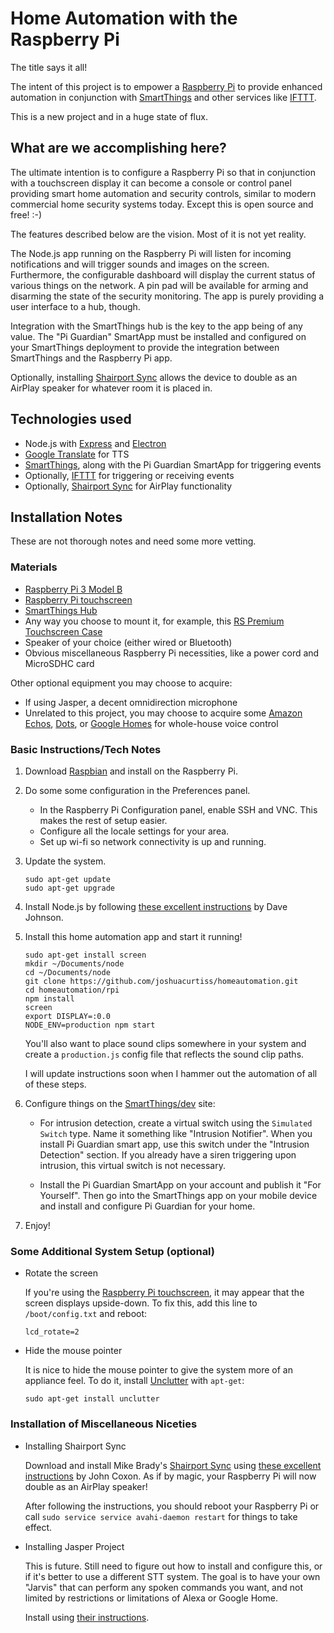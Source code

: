# Home Automation with the Raspberry Pi #

The title says it all!

The intent of this project is to empower a [Raspberry Pi](https://www.raspberrypi.org) 
to provide enhanced automation in conjunction with [SmartThings](https://www.smartthings.com) 
and other services like [IFTTT](https://ifttt.com).

This is a new project and in a huge state of flux.

## What are we accomplishing here? ##

The ultimate intention is to configure a Raspberry Pi so that in conjunction with a touchscreen display
it can become a console or control panel providing smart home automation and security controls, similar
to modern commercial home security systems today. Except this is open source and free! :-) 

The features described below are the vision. Most of it is not yet reality.

The Node.js app running on the Raspberry Pi will listen for incoming notifications and will trigger 
sounds and images on the screen. Furthermore, the configurable dashboard will display the current status
of various things on the network. A pin pad will be available for arming and disarming the state of the
security monitoring. The app is purely providing a user interface to a hub, though. 

Integration with the SmartThings hub is the key to the app being of any value. The "Pi Guardian" SmartApp 
must be installed and configured on your SmartThings deployment to provide the integration between 
SmartThings and the Raspberry Pi app.

Optionally, installing [Shairport Sync](https://github.com/mikebrady/shairport-sync) allows the device to
double as an AirPlay speaker for whatever room it is placed in.

## Technologies used ##

  * Node.js with [Express](http://expressjs.com) and [Electron](http://electron.atom.io)
  * [Google Translate](https://translate.google.com) for TTS
  * [SmartThings](https://www.smartthings.com), along with the Pi Guardian SmartApp for triggering events
  * Optionally, [IFTTT](https://ifttt.com) for triggering or receiving events
  * Optionally, [Shairport Sync](https://github.com/mikebrady/shairport-sync) for AirPlay functionality

## Installation Notes ##

These are not thorough notes and need some more vetting. 

### Materials ###

  * [Raspberry Pi 3 Model B](https://www.raspberrypi.org/products/raspberry-pi-3-model-b)
  * [Raspberry Pi touchscreen](https://www.raspberrypi.org/products/raspberry-pi-touch-display)
  * [SmartThings Hub](https://www.smartthings.com)
  * Any way you choose to mount it, for example, this [RS Premium Touchscreen Case](https://www.amazon.com/dp/B01GQFUWIC)
  * Speaker of your choice (either wired or Bluetooth)
  * Obvious miscellaneous Raspberry Pi necessities, like a power cord and MicroSDHC card

Other optional equipment you may choose to acquire:

  * If using Jasper, a decent omnidirection microphone
  * Unrelated to this project, you may choose to acquire some [Amazon Echos](https://www.amazon.com/echo), 
    [Dots](https://www.amazon.com/dot), or [Google Homes](https://google.com/home) for whole-house voice control

### Basic Instructions/Tech Notes ###

1. Download [Raspbian](https://www.raspberrypi.org/downloads/raspbian) and install on the Raspberry Pi.

2. Do some some configuration in the Preferences panel. 
   * In the Raspberry Pi Configuration panel, enable SSH and VNC. This makes the rest of setup easier.
   * Configure all the locale settings for your area.
   * Set up wi-fi so network connectivity is up and running.

3. Update the system.

   ```
   sudo apt-get update
   sudo apt-get upgrade
   ```

4. Install Node.js by following
   [these excellent instructions](http://thisdavej.com/beginners-guide-to-installing-node-js-on-a-raspberry-pi/#install-node)
   by Dave Johnson.

5. Install this home automation app and start it running!
   ```
   sudo apt-get install screen
   mkdir ~/Documents/node
   cd ~/Documents/node
   git clone https://github.com/joshuacurtiss/homeautomation.git
   cd homeautomation/rpi
   npm install
   screen
   export DISPLAY=:0.0
   NODE_ENV=production npm start
   ```
   You'll also want to place sound clips somewhere in your system and create a `production.js` config file
   that reflects the sound clip paths.

   I will update instructions soon when I hammer out the automation of all of these steps.

6. Configure things on the [SmartThings/dev](http://developer.smartthings.com) site:

   * For intrusion detection, create a virtual switch using the `Simulated Switch` type. Name it something like
     "Intrusion Notifier". When you install Pi Guardian smart app, use this switch under the "Intrusion Detection"
     section. If you already have a siren triggering upon intrusion, this virtual switch is not necessary. 

   * Install the Pi Guardian SmartApp on your account and publish it "For Yourself". Then go into the SmartThings 
     app on your mobile device and install and configure Pi Guardian for your home.
   
7. Enjoy!

### Some Additional System Setup (optional) ###

* Rotate the screen

  If you're using the [Raspberry Pi touchscreen](https://www.raspberrypi.org/products/raspberry-pi-touch-display),
  it may appear that the screen displays upside-down. To fix this, add this line to `/boot/config.txt` and reboot:
  ```
  lcd_rotate=2
  ```

* Hide the mouse pointer 

  It is nice to hide the mouse pointer to give the system more of an appliance feel. To do it, install
  [Unclutter](https://sourceforge.net/projects/unclutter/) with ```apt-get```:
  ```
  sudo apt-get install unclutter
  ```

### Installation of Miscellaneous Niceties ###

* Installing Shairport Sync

  Download and install Mike Brady's [Shairport Sync](https://github.com/mikebrady/shairport-sync) using 
  [these excellent instructions](http://www.chickensinenvelopes.net/2016/02/airplay-receiver-with-raspbian-jessie)
  by John Coxon. As if by magic, your Raspberry Pi will now double as an AirPlay speaker!

  After following the instructions, you should reboot your Raspberry Pi or call `sudo service service avahi-daemon restart`
  for things to take effect.

* Installing Jasper Project

  This is future. Still need to figure out how to install and configure this, or if it's better to use a 
  different STT system. The goal is to have your own "Jarvis" that can perform any spoken commands you want, 
  and not limited by restrictions or limitations of Alexa or Google Home.

  Install using [their instructions](http://jasperproject.github.io/documentation/installation).